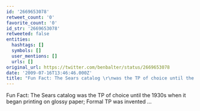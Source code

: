 ```yaml
---
id: '2669653078'
retweet_count: '0'
favorite_count: '0'
id_str: '2669653078'
retweeted: false
entities:
  hashtags: []
  symbols: []
  user_mentions: []
  urls: []
original_url: https://twitter.com/benbalter/status/2669653078
date: '2009-07-16T13:46:46.000Z'
title: "Fun Fact: The Sears catalog \r\nwas the TP of choice until the \r\n1930s when it began printing \r\non glo…"
---
```


Fun Fact: The Sears catalog 
was the TP of choice until the 
1930s when it began printing 
on glossy paper; Formal TP was 
invented  ...